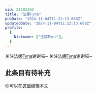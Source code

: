 ```yaml
---
mid: 21191392
title: "法娜Fyna"
pubDate: "2024-11-04T11:22:13.668Z"
updatedDate: "2024-11-04T11:22:13.668Z"
profile:
  {
    Nickname: ["法娜Fyna"],
  }
---
```


关注[法娜Fyna](https://space.bilibili.com/21191392)谢谢喵~ 关注[法娜Fyna](https://space.bilibili.com/21191392)谢谢喵~

## 此条目有待补充
你可以在[这里](https://github.com/Yuhanawa/VTuber.ICU-Content/edit/master/v/法娜Fyna/index.md)编辑本文
